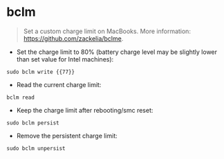 # bclm

> Set a custom charge limit on MacBooks.
> More information: <https://github.com/zackelia/bclme>.

- Set the charge limit to 80% (battery charge level may be slightly lower than set value for Intel machines):

`sudo bclm write {{77}}`

- Read the current charge limit:

`bclm read`

- Keep the charge limit after rebooting/smc reset:

`sudo bclm persist`

- Remove the persistent charge limit:

`sudo bclm unpersist`
